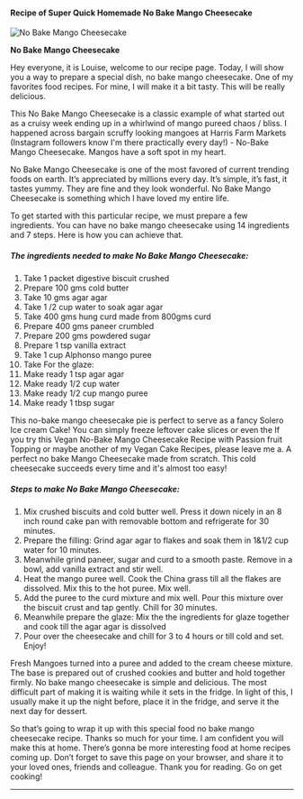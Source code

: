             

#### Recipe of Super Quick Homemade No Bake Mango Cheesecake

![No Bake Mango Cheesecake](https://img-global.cpcdn.com/recipes/02a88b7eec8ce76a/751x532cq70/no-bake-mango-cheesecake-recipe-main-photo.jpg)

**No Bake Mango Cheesecake**

Hey everyone, it is Louise, welcome to our recipe page. Today, I will show you a way to prepare a special dish, no bake mango cheesecake. One of my favorites food recipes. For mine, I will make it a bit tasty. This will be really delicious.

This No Bake Mango Cheesecake is a classic example of what started out as a cruisy week ending up in a whirlwind of mango pureed chaos / bliss. I happened across bargain scruffy looking mangoes at Harris Farm Markets (Instagram followers know I'm there practically every day!) - No-Bake Mango Cheesecake. Mangos have a soft spot in my heart.

No Bake Mango Cheesecake is one of the most favored of current trending foods on earth. It’s appreciated by millions every day. It’s simple, it’s fast, it tastes yummy. They are fine and they look wonderful. No Bake Mango Cheesecake is something which I have loved my entire life.

To get started with this particular recipe, we must prepare a few ingredients. You can have no bake mango cheesecake using 14 ingredients and 7 steps. Here is how you can achieve that.

##### The ingredients needed to make No Bake Mango Cheesecake:

1.  Take 1 packet digestive biscuit crushed
2.  Prepare 100 gms cold butter
3.  Take 10 gms agar agar
4.  Take 1 /2 cup water to soak agar agar
5.  Take 400 gms hung curd made from 800gms curd
6.  Prepare 400 gms paneer crumbled
7.  Prepare 200 gms powdered sugar
8.  Prepare 1 tsp vanilla extract
9.  Take 1 cup Alphonso mango puree
10.  Take For the glaze:
11.  Make ready 1 tsp agar agar
12.  Make ready 1/2 cup water
13.  Make ready 1/2 cup mango puree
14.  Make ready 1 tbsp sugar

This no-bake mango cheesecake pie is perfect to serve as a fancy Solero Ice cream Cake! You can simply freeze leftover cake slices or even the If you try this Vegan No-Bake Mango Cheesecake Recipe with Passion fruit Topping or maybe another of my Vegan Cake Recipes, please leave me a. A perfect no bake Mango Cheesecake made from scratch. This cold cheesecake succeeds every time and it's almost too easy!

##### Steps to make No Bake Mango Cheesecake:

1.  Mix crushed biscuits and cold butter well. Press it down nicely in an 8 inch round cake pan with removable bottom and refrigerate for 30 minutes.
2.  Prepare the filling: Grind agar agar to flakes and soak them in 1&1/2 cup water for 10 minutes.
3.  Meanwhile grind paneer, sugar and curd to a smooth paste. Remove in a bowl, add vanilla extract and stir well.
4.  Heat the mango puree well. Cook the China grass till all the flakes are dissolved. Mix this to the hot puree. Mix well.
5.  Add the puree to the curd mixture and mix well. Pour this mixture over the biscuit crust and tap gently. Chill for 30 minutes.
6.  Meanwhile prepare the glaze: Mix the the ingredients for glaze together and cook till the agar agar is dissolved
7.  Pour over the cheesecake and chill for 3 to 4 hours or till cold and set. Enjoy!

Fresh Mangoes turned into a puree and added to the cream cheese mixture. The base is prepared out of crushed cookies and butter and hold together firmly. No bake mango cheesecake is simple and delicious. The most difficult part of making it is waiting while it sets in the fridge. In light of this, I usually make it up the night before, place it in the fridge, and serve it the next day for dessert.

So that’s going to wrap it up with this special food no bake mango cheesecake recipe. Thanks so much for your time. I am confident you will make this at home. There’s gonna be more interesting food at home recipes coming up. Don’t forget to save this page on your browser, and share it to your loved ones, friends and colleague. Thank you for reading. Go on get cooking!

* * *